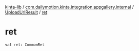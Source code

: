 [kinta-lib](../../index.md) / [com.dailymotion.kinta.integration.appgallery.internal](../index.md) / [UploadUrlResult](index.md) / [ret](./ret.md)

# ret

`val ret: CommonRet`
